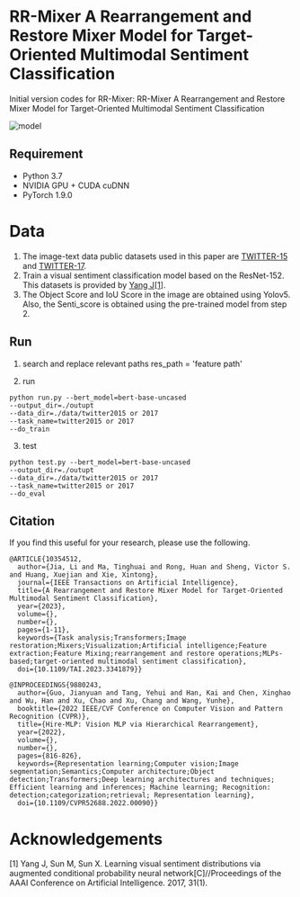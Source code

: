 # RR-Mixer A Rearrangement and Restore Mixer Model for Target-Oriented Multimodal Sentiment Classification
Initial version codes for RR-Mixer: RR-Mixer A Rearrangement and Restore Mixer Model for Target-Oriented Multimodal Sentiment Classification
 

![model](https://github.com/LiLi-Jia/RR-Mixer/assets/44886362/38b5be68-1eda-49fc-b6b8-d3cef22be182)

## Requirement

- Python 3.7
- NVIDIA GPU + CUDA cuDNN
- PyTorch 1.9.0

# Data

1. The image-text data public datasets used in this paper are [TWITTER-15](https://github.com/jefferyYu/TomBERT) and [TWITTER-17](https://github.com/jefferyYu/TomBERT).
2. Train a visual sentiment classification model based on the ResNet-152. This datasets is provided by [Yang J[1]](http://47.105.62.179:8081/sentiment_web/datasets/LDL.tar.gz).
3. The Object Score and IoU Score in the image are obtained using Yolov5. Also, the Senti_score is obtained using the pre-trained model from step 2.

## Run
1. search and replace relevant paths
   res_path = 'feature path'

2. run
```
python run.py --bert_model=bert-base-uncased
--output_dir=./outupt
--data_dir=./data/twitter2015 or 2017
--task_name=twitter2015 or 2017
--do_train
```
3. test
```
python test.py --bert_model=bert-base-uncased
--output_dir=./outupt
--data_dir=./data/twitter2015 or 2017
--task_name=twitter2015 or 2017
--do_eval
```

## Citation
If you find this useful for your research, please use the following.

```
@ARTICLE{10354512,
  author={Jia, Li and Ma, Tinghuai and Rong, Huan and Sheng, Victor S. and Huang, Xuejian and Xie, Xintong},
  journal={IEEE Transactions on Artificial Intelligence}, 
  title={A Rearrangement and Restore Mixer Model for Target-Oriented Multimodal Sentiment Classification}, 
  year={2023},
  volume={},
  number={},
  pages={1-11},
  keywords={Task analysis;Transformers;Image restoration;Mixers;Visualization;Artificial intelligence;Feature extraction;Feature Mixing;rearrangement and restore operations;MLPs-based;target-oriented multimodal sentiment classification},
  doi={10.1109/TAI.2023.3341879}}
```
```
@INPROCEEDINGS{9880243,
  author={Guo, Jianyuan and Tang, Yehui and Han, Kai and Chen, Xinghao and Wu, Han and Xu, Chao and Xu, Chang and Wang, Yunhe},
  booktitle={2022 IEEE/CVF Conference on Computer Vision and Pattern Recognition (CVPR)}, 
  title={Hire-MLP: Vision MLP via Hierarchical Rearrangement}, 
  year={2022},
  volume={},
  number={},
  pages={816-826},
  keywords={Representation learning;Computer vision;Image segmentation;Semantics;Computer architecture;Object detection;Transformers;Deep learning architectures and techniques; Efficient learning and inferences; Machine learning; Recognition: detection;categorization;retrieval; Representation learning},
  doi={10.1109/CVPR52688.2022.00090}}
```

# Acknowledgements
<!---Our framework and some codes are based on [HireMLP](https://github.com/liuruiyang98/Jittor-MLP), thanks very much!-->
[1] Yang J, Sun M, Sun X. Learning visual sentiment distributions via augmented conditional probability neural network[C]//Proceedings of the AAAI Conference on Artificial Intelligence. 2017, 31(1).
